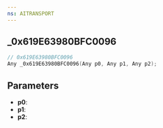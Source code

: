 ```yaml
---
ns: AITRANSPORT
---
```

## _0x619E63980BFC0096

```c
// 0x619E63980BFC0096
Any _0x619E63980BFC0096(Any p0, Any p1, Any p2);
```

## Parameters
* **p0**:
* **p1**:
* **p2**:
